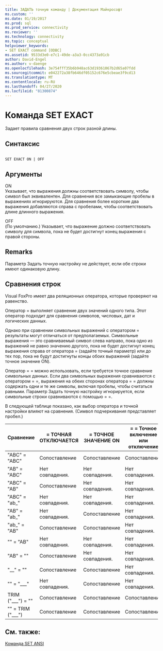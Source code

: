 ```yaml
---
title: ЗАДАТЬ точную команду | Документация Майкрософт
ms.custom: ''
ms.date: 01/19/2017
ms.prod: sql
ms.prod_service: connectivity
ms.reviewer: ''
ms.technology: connectivity
ms.topic: conceptual
helpviewer_keywords:
- SET EXACT command [ODBC]
ms.assetid: 9533d3e0-e7c1-49de-a3a3-0cc4373a91cb
author: David-Engel
ms.author: v-daenge
ms.openlocfilehash: 3e754fff35b6b948ac63d19361067b2d65a07fdd
ms.sourcegitcommit: e042272a38fb646df05152c676e5cbeae3f9cd13
ms.translationtype: MT
ms.contentlocale: ru-RU
ms.lasthandoff: 04/27/2020
ms.locfileid: "81300874"
---
```

# <a name="set-exact-command"></a>Команда SET EXACT
Задает правила сравнения двух строк разной длины.  
  
## <a name="syntax"></a>Синтаксис  
  
```  
  
SET EXACT ON | OFF  
```  
  
## <a name="arguments"></a>Аргументы  
 ON  
 Указывает, что выражения должны соответствовать символу, чтобы символ был эквивалентен. Для сравнения все замыкающие пробелы в выражениях игнорируются. Для сравнения более короткие два выражения добавляются справа с пробелами, чтобы соответствовать длине длинного выражения.  
  
 OFF  
 (По умолчанию.) Указывает, что выражение должно соответствовать символу для символа, пока не будет достигнут конец выражения с правой стороны.  
  
## <a name="remarks"></a>Remarks  
 Параметр Задать точную настройку не действует, если обе строки имеют одинаковую длину.  
  
## <a name="string-comparisons"></a>Сравнения строк  
 Visual FoxPro имеет два реляционных оператора, которые проверяют на равенство.  
  
 Оператор = выполняет сравнение двух значений одного типа. Этот оператор подходит для сравнения символов, числовых, дат и логических данных.  
  
 Однако при сравнении символьных выражений с оператором = результаты могут отличаться от предполагаемых. Символьные выражения — это сравниваемый символ слева направо, пока одно из выражений не равно значению другого, пока не будет достигнут конец выражения справа от оператора = (задайте точный параметр) или до тех пор, пока не будут достигнуты концы обоих выражений (задайте точное значение ON).  
  
 Оператор = = можно использовать, если требуется точное сравнение символьных данных. Если два символьных выражения сравниваются с оператором = =, выражения на обеих сторонах оператора = = должны содержать одни и те же символы, включая пробелы, чтобы считаться равными. Параметр Задать точную настройку игнорируется, если символьные строки сравниваются с помощью = =.  
  
 В следующей таблице показано, как выбор оператора и точной настройки влияют на сравнения. (Символ подчеркивания представляет пробел.)  
  
|Сравнение|= ТОЧНАЯ ОТКЛЮЧАЕТСЯ|= ТОЧНОЕ ЗНАЧЕНИЕ ON|= = Точное включение или отключение|  
|----------------|------------------|-----------------|--------------------------|  
|"ABC" = "ABC"|Сопоставление|Сопоставление|Сопоставление|  
|"AB" = "ABC"|Нет совпадения.|Нет совпадения.|Нет совпадения.|  
|"ABC" = "AB"|Сопоставление|Нет совпадения.|Нет совпадения.|  
|"ABC" = "ab_"|Нет совпадения.|Нет совпадения.|Нет совпадения.|  
|"AB" = "ab_"|Нет совпадения.|Сопоставление|Нет совпадения.|  
|"ab_" = "AB"|Сопоставление|Сопоставление|Нет совпадения.|  
|"" = "AB"|Нет совпадения.|Нет совпадения.|Нет совпадения.|  
|"AB" = ""|Сопоставление|Нет совпадения.|Нет совпадения.|  
|"__" = ""|Сопоставление|Сопоставление|Нет совпадения.|  
|"" = "___"|Нет совпадения.|Сопоставление|Нет совпадения.|  
|TRIM ("___") = ""|Сопоставление|Сопоставление|Сопоставление|  
|"" = TRIM ("___")|Сопоставление|Сопоставление|Сопоставление|  
  
## <a name="see-also"></a>См. также:  
 [Команда SET ANSI](../../odbc/microsoft/set-ansi-command.md)
